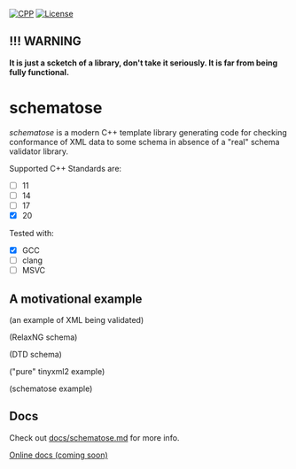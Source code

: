[![CPP](https://img.shields.io/badge/C++-20-red.svg)]()
[![License](https://img.shields.io/badge/License-Apache_2.0-blue.svg)](https://opensource.org/licenses/Apache-2.0)

!!! WARNING
---
**It is just a scketch of a library, don't take it seriously. It is far from being fully functional.**

schematose
===
_schematose_ is a modern C++ template library generating code for checking conformance of XML data
to some schema in absence of a "real" schema validator library.

Supported C++ Standards are:
- [ ] 11
- [ ] 14
- [ ] 17
- [x] 20

Tested with: 
- [x] GCC
- [ ] clang
- [ ] MSVC

A motivational example
---
(an example of XML being validated)

(RelaxNG schema)

(DTD schema)

("pure" tinyxml2 example)

(schematose example)

Docs
---
Check out [docs/schematose.md](docs/schematose.md) for more info.

[Online docs (coming soon)]()